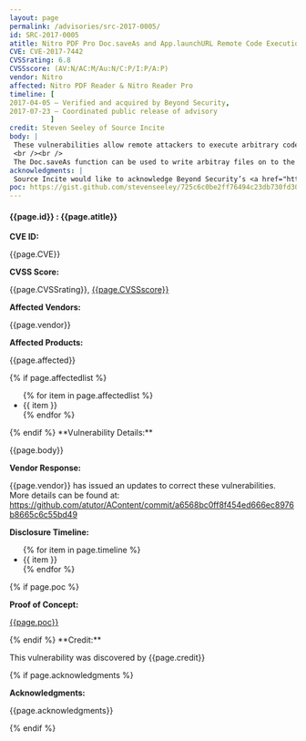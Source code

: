 ```yaml
---
layout: page
permalink: /advisories/src-2017-0005/
id: SRC-2017-0005
atitle: Nitro PDF Pro Doc.saveAs and App.launchURL Remote Code Execution Vulnerabilities
CVE: CVE-2017-7442
CVSSrating: 6.8
CVSSscore: (AV:N/AC:M/Au:N/C:P/I:P/A:P)
vendor: Nitro
affected: Nitro PDF Reader & Nitro Reader Pro
timeline: [
2017-04-05 – Verified and acquired by Beyond Security,
2017-07-23 – Coordinated public release of advisory
          ]
credit: Steven Seeley of Source Incite
body: |
 These vulnerabilities allow remote attackers to execute arbitrary code on vulnerable installations of Nitro PDF Reader and Nitro PDF Reader Pro. User interaction is required to exploit this vulnerability in that the target must visit a malicious page or open a malicious file.
 <br /><br />
 The Doc.saveAs function can be used to write arbitray files on to the targeted system. Additionally, the App.launchURL security dialog can be bypassed by injecting a '$' sign into the URI path. An attacker could leverage these vulnerabilities to execute arbitrary code under the context of the current process.
acknowledgments: |
 Source Incite would like to acknowledge Beyond Security’s <a href="http://www.beyondsecurity.com/ssd.html">SSD</a> program for the help with co-ordination of this vulnerability. More details can be found on their blog at <a href="https://blogs.securiteam.com/index.php/archives/3251">https://blogs.securiteam.com/index.php/archives/3251/a>.
poc: https://gist.github.com/stevenseeley/725c6c0be2ff76494c23db730fd30b6d
---
```


<h4><b>{{page.id}} : {{page.atitle}}</b></h4>

**CVE ID:**
<p class="cn">{{page.CVE}}</p>

**CVSS Score:**
<p class="cn">{{page.CVSSrating}}, <a href="https://nvd.nist.gov/cvss/v2-calculator?name={{page.CVE}}&vector={{page.CVSSscore}}">{{page.CVSSscore}}</a></p>

**Affected Vendors:**
<p class="cn">{{page.vendor}}</p>

**Affected Products:**
<p class="cn">{{page.affected}}</p>
{% if page.affectedlist %}
<ul class="cn">
{% for item in page.affectedlist %}
  <li>{{ item }}</li>
{% endfor %}
</ul>
{% endif %}
**Vulnerability Details:**
<p class="cn">{{page.body}}</p>

**Vendor Response:**

{{page.vendor}} has issued an updates to correct these vulnerabilities. More details can be found at: <br />
<a href="https://www.gonitro.com/product/downloads#securityUpdates">https://github.com/atutor/AContent/commit/a6568bc0ff8f454ed666ec8976b8665c6c55bd49</a>  

**Disclosure Timeline:**
<ul class="cn">
{% for item in page.timeline %}
  <li>{{ item }}</li>
{% endfor %}
</ul>
{% if page.poc %}

**Proof of Concept:**
<p class="cn"><a href="{{page.poc}}">{{page.poc}}</a></p>
{% endif %}
**Credit:**
<p class="cn">This vulnerability was discovered by {{page.credit}}</p>
{% if page.acknowledgments %}

**Acknowledgments:**
<p class="cn">{{page.acknowledgments}}</p>
{% endif %}
